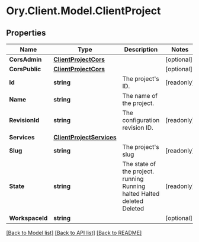 # Ory.Client.Model.ClientProject

## Properties

Name | Type | Description | Notes
------------ | ------------- | ------------- | -------------
**CorsAdmin** | [**ClientProjectCors**](ClientProjectCors.md) |  | [optional] 
**CorsPublic** | [**ClientProjectCors**](ClientProjectCors.md) |  | [optional] 
**Id** | **string** | The project&#39;s ID. | [readonly] 
**Name** | **string** | The name of the project. | 
**RevisionId** | **string** | The configuration revision ID. | [readonly] 
**Services** | [**ClientProjectServices**](ClientProjectServices.md) |  | 
**Slug** | **string** | The project&#39;s slug | [readonly] 
**State** | **string** | The state of the project. running Running halted Halted deleted Deleted | [readonly] 
**WorkspaceId** | **string** |  | [optional] 

[[Back to Model list]](../README.md#documentation-for-models) [[Back to API list]](../README.md#documentation-for-api-endpoints) [[Back to README]](../README.md)


